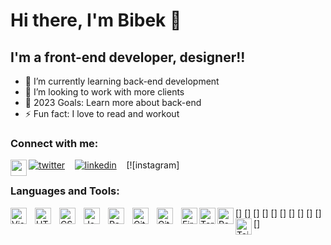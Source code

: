 # Hi there, I'm Bibek 👋

## I'm a front-end developer, designer!!

- 🌱 I’m currently learning back-end development
- 👯 I’m looking to work with more clients
- 🥅 2023 Goals: Learn more about back-end
- ⚡ Fun fact: I love to read and workout

### Connect with me:

[![twitter](https://img.icons8.com/color/2x/twitter.png)](https://twitter.com/bibekbhsl)
&nbsp;&nbsp;
[![linkedin](https://img.icons8.com/color/2x/linkedin.png)](https://www.linkedin.com/in/bibek-bhusal-8a125625b/)
&nbsp;&nbsp;
[![instagram][<img align="left" alt="" width="26px" src="https://img.icons8.com/color/512/instagram-new--v1.png" />](https://www.instagram.com/bibek_bhusal_/)

### Languages and Tools:

[<img align="left" alt="Visual Studio Code" width="26px" src="https://cdn.jsdelivr.net/gh/devicons/devicon/icons/vscode/vscode-original.svg" style="padding-right:10px;" />]
[<img align="left" alt="HTML5" width="26px" src="https://cdn.jsdelivr.net/gh/devicons/devicon/icons/html5/html5-original.svg" style="padding-right:10px;" />]
[<img align="left" alt="CSS3" width="26px" src="https://cdn.jsdelivr.net/gh/devicons/devicon/icons/css3/css3-original.svg" style="padding-right:10px;" />]
[<img align="left" alt="JavaScript" width="26px" src="https://cdn.jsdelivr.net/gh/devicons/devicon/icons/javascript/javascript-original.svg" style="padding-right:10px;" />]
[<img align="left" alt="React" width="26px" src="https://cdn.jsdelivr.net/gh/devicons/devicon/icons/react/react-original.svg" style="padding-right:10px;" />]
[<img align="left" alt="Git" width="26px" src="https://cdn.jsdelivr.net/gh/devicons/devicon/icons/git/git-original.svg" style="padding-right:10px;" />]
[<img align="left" alt="GitHub" width="26px" src="https://user-images.githubusercontent.com/3369400/139448065-39a229ba-4b06-434b-bc67-616e2ed80c8f.png" style="padding-right:10px;" />]
[<img align="left" alt="Firebase" width="26px" src="https://www.svgrepo.com/show/353735/firebase.svg" />]
[<img align="left" alt="Terminal" width="26px" src="https://www.svgrepo.com/show/458935/terminal.svg" />]
[<img align="left" alt="Redux" width="26px" src="https://www.svgrepo.com/show/394395/redux.svg" />]
[<img align="left" alt="Tailwindcss" width="26px" src="https://www.svgrepo.com/show/354431/tailwindcss-icon.svg" />]

<br />
<br />

[twitter]: https://twitter.com/bibekbhsl
[instagram]: https://www.instagram.com/bibek_bhusal_/
[linkedin]: https://www.linkedin.com/in/bibek-bhusal-8a125625b/
